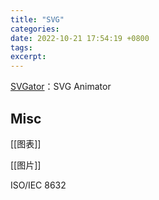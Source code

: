 ```yaml
---
title: "SVG"
categories: 
date: 2022-10-21 17:54:19 +0800
tags: 
excerpt: 
---
```





[SVGator](https://app.svgator.com)：SVG Animator



## Misc

[[图表]]

[[图片]]

ISO/IEC 8632

